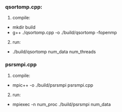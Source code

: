 ### qsortomp.cpp:
1. compile:
- mkdir build
- g++ ./qsortomp.cpp -o ./build/qsortomp -fopenmp
2. run:
- ./build/qsortomp num_data num_threads

### psrsmpi.cpp
1. compile:
- mpic++ -o ./build/psrsmpi psrsmpi.cpp
2. run:
- mpiexec -n num_proc ./build/psrsmpi num_data
